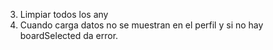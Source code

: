 3. Limpiar todos los any
4. Cuando carga datos no se muestran en el perfil y si no hay boardSelected da error.
